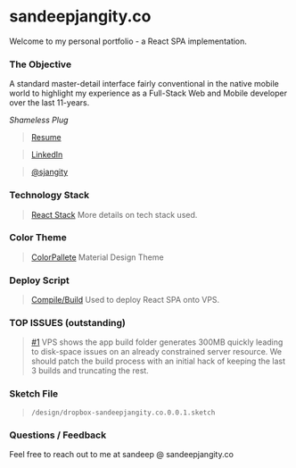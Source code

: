 # sandeepjangity.co

Welcome to my personal portfolio - a React SPA implementation.

### The Objective

A standard master-detail interface fairly conventional in the native mobile world to highlight my experience as a Full-Stack Web and Mobile developer over the last 11-years.

_Shameless Plug_

> [Resume](http://bit.ly/sandeep-jangity-resume-latest)

> [LinkedIn](https://www.linkedin.com/in/sjangity/)

> [@sjangity](https://twitter.com/sjangity)

### Technology Stack
> [React Stack](https://sandeepjangity.co/portfolio) More details on tech stack used.

### Color Theme
> [ColorPallete](https://material.io/tools/color/#!/?view.left=0&view.right=0&primary.color=E0E0E0&secondary.color=81e8dd&primary.text.color=000000) Material Design Theme

### Deploy Script
> [Compile/Build](https://github.com/sjangity/startup-stack/blob/master/pull-static.sh) Used to deploy React SPA onto VPS.

### TOP ISSUES (outstanding)

> [#1](https://github.com/sjangity/sandeepjangity.co/issues/1) VPS shows the app build folder generates 300MB quickly leading to disk-space issues on an already constrained server resource. We should patch the build process with an initial hack of keeping the last 3 builds and truncating the rest.

### Sketch File

> `/design/dropbox-sandeepjangity.co.0.0.1.sketch`

### Questions / Feedback

Feel free to reach out to me at sandeep @ sandeepjangity.co
